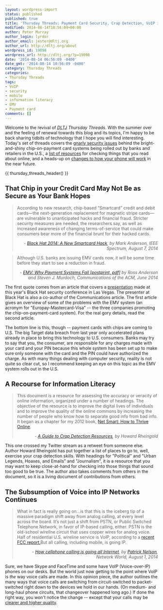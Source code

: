 ```yaml
---
layout: wordpress-import
status: published
published: true
title: 'Thursday Threads: Payment Card Security, Crap Detection, VoIP in your Hand'
modified: 2014-08-14T10:56:09+00:00
author: Peter Murray
author_login: lyrdor
author_email: jester@dltj.org
author_url: http://dltj.org/about
wordpress_id: 19098
wordpress_url: http://dltj.org/?p=19098
date: '2014-08-14 06:56:09 -0400'
date_gmt: '2014-08-14 10:56:09 -0400'
category: Thursday Threads
categories:
- Thursday Threads
tags:
- VoIP
- security
- mobile
- information literacy
- EMV
- Payment card
comments: []
---
```


<p>Welcome to the revival of <i><acronym title="Disruptive Library Technology Jester">DLTJ</acronym> Thursday Threads</i>.  With the summer over and the feeling of renewal towards this blog and its topics, I'm happy to be back sharing tidbits of technology that I hope you will find interesting.  Today's set of threads covers the <a href="#p19098-emv-hacking">gnarly security issues</a> behind the bright-and-shiny chip-on-payment card systems being rolled out by banks and retailers in the U.S., a <a href="#p19098-crap-detection">list of resources</a> for checking things that you read about online, and a heads-up on <a href="#p19098-cellphone-voip">changes to how your phone will work</a> in the near future.</p>
{{ thursday_threads_header() }}
<h2 id="p19098-emv-hacking">That Chip in your Credit Card May Not Be as Secure as Your Bank Hopes</h2>
<blockquote><p>According to new research, chip-based &ldquo;Smartcard&rdquo; credit and debit cards&mdash;the next-generation replacement for magnetic stripe cards&mdash;are vulnerable to unanticipated hacks and financial fraud. Stricter security measures are needed, the researchers say, as well as increased awareness of changing terms-of-service that could make consumers bear more of the financial brunt for their hacked cards.
<div style="text-align: right; width: 100%;"><cite>- <a href="http://www.computerworld.com/s/article/9250275/Update_Payment_cards_with_chips_aren_39_t_perfect_so_encrypt_everything_experts_say" title="Black Hat 2014: A New Smartcard Hack | IEEE Spectrum">Black Hat 2014: A New Smartcard Hack</a>, by Mark Anderson, IEEE Spectrum, August 7, 2014</cite></div>
</blockquote>
<blockquote><p>Although U.S. banks are issuing EMV cards now, it will be some time before they start to see a reduction in fraud.
<div style="text-align: right; width: 100%;"><cite>- <a href="http://www.cl.cam.ac.uk/~sjm217/papers/cacm14emv.pdf" title="EMV: Why Payment Systems Fail | Communications of the ACM">EMV: Why Payment Systems Fail [postprint, pdf]</a> by Ross Anderson and Steven J. Murdoch, Communications of the ACM, June 2014</cite></div>
</blockquote>
<p>The first quote comes from an article that covers a <a href="https://www.blackhat.com/us-14/briefings.html#how-smartcard-payment-systems-fail">presentation</a> made at this year's Black Hat security conference in Las Vegas.  The presenter at Black Hat is also a co-author of the Communications article.  The first article gives an overview of some of the problems with the EMV system (an acronym for "Europay-Mastercard-Visa" -- the three companies promoting the chip-on-payment-card system).  For the real gory details, read the second article.</p>
<p>The bottom line is this, though -- payment cards with chips are coming to U.S.  The big Target data breach from last year only accelerated plans already in place to bring this technology to U.S. consumers.  Banks may try to say that you, the consumer, are responsible for any charges made with your card and your PIN because this whole system has been set up to make sure only someone with the card and the PIN could have authorized the charge.  As with many things dealing with computer security, reality is not quite so clear cut, so I recommend keeping an eye on this topic as the EMV system rolls out in the U.S.</p>
<h2 id="p19098-crap-detection">A Recourse for Information Literacy</h2>
<blockquote><p>This document is a resource for assessing the accuracy or veracity of online information, organized under a number of headings. The objective of the resource is to improve the digital lives of individuals and to improve the quality of the online commons by increasing the number of people who know how to separate good info from bad info. It began as a chapter for my 2012 book, <a href="http://rheingold.com/books/net-smart/" title="Net Smart | Howard Rheingold">Net Smart: How to Thrive Online</a>.
<div style="text-align: right; width: 100%;"><cite>- <a href="https://docs.google.com/document/d/163G79vq-mFWjIqMb9AzYGbr5Y8YMGcpbSzJRutO8tpw/edit">A Guide to Crap Detection Resources</a>, by Howard Rheingold</cite></div>
</blockquote>
<p>This one crossed my Twitter stream as a retweet from someone else.  Author Howard Rheingold has put together a list of places to go to, well, exercise your crap detection skills.  With headings for "Political" and "Urban Legends, Hoaxes, and Emails" and "Journalism", it is a resource that you may want to keep close-at-hand for checking into those things that sound too good to be true.  The author also takes comments from others in the document, so it is a living document of contributions from others.</p>
<h2 id="p19098-cellphone-voip">The Subsumption of Voice into IP Networks Continues</h2>
<blockquote><p>What in fact is really going on...is that this is the iceberg tip of a massive paradigm shift away from analog calling, at every level across the board. It&rsquo;s not just a shift from PSTN, or Public Switched Telephone Network, in favor of IP-based calling, either. PSTN is the old-school wireline circuit that uses copper wires for analog voice. Half of residential U.S. wireline service is VoIP, according to a <a href="http://transition.fcc.gov/Daily_Releases/Daily_Business/2014/db0625/DOC-327830A1.pdf" target="new" title="http://transition.fcc.gov/Daily_Releases/Daily_Business/2014/db0625/DOC-327830A1.pdf">recent FCC report.</a>But all calling, including mobile, is going IP.
<div style="text-align: right; width: 100%;"><cite>- <a href="http://www.networkworld.com/article/2459515/voip/how-cellphone-calling-is-going-all-internet.html" title="How cellphone calling is going all Internet | Network World">How cellphone calling is going all Internet</a>, by <a href="http://www.networkworld.com/author/Patrick-Nelson/" title="Articles by Patrick Nelson | Network World">Patrick Nelson</a>, Network World, August 1, 2014</cite></div>
</blockquote>
<p>Sure, we have Skype and FaceTime and some have VoIP (Voice-over-IP) phones on our desks.  But the world just now getting to the point where VoIP is <em>the</em> way voice calls are made.  In this opinion piece, the author outlines the many ways that voice calls are switching from circuit-switched to packet-switched right down to the devices we hold in our hands.  (On medium- and long-haul phone circuits, that changeover happened long ago.)  If done the right way, you won't notice the change -- except that your calls may be <a href="http://www.wired.com/2013/04/how-hd-voice-works-to-make-your-calls-clearer/" title="How HD Voice Works to Make Your Calls Sound Drastically Better | WIRED Gadget Lab">clearer and higher quality</a>.</p>
